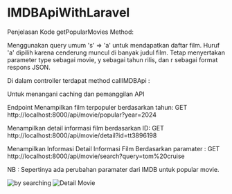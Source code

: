 # IMDBApiWithLaravel
Penjelasan Kode
getPopularMovies Method:

Menggunakan query umum 's' => 'a' untuk mendapatkan daftar film. Huruf 'a' dipilih karena cenderung muncul di banyak judul film.
Tetap menyertakan parameter type sebagai movie, y sebagai tahun rilis, dan r sebagai format respons JSON.

Di dalam controller terdapat method callIMDBApi :

Untuk menangani caching dan pemanggilan API

Endpoint
Menampilkan film terpopuler berdasarkan tahun:
GET http://localhost:8000/api/movie/popular?year=2024

Menampilkan detail informasi film berdasarkan ID:
GET
http://localhost:8000/api/movie/detail?id=tt3896198

Menampilkan Informasi Detail Informasi Film Berdasarkan paramater :
GET
http://localhost:8000/api/movie/search?query=tom%20cruise

NB : Sepertinya ada perubahan paramater dari IMDB untuk popular movie.






![by searching](https://github.com/ariodotpermadi/IMDBApiWithLaravel/assets/48463485/5499d594-8cf7-424a-818b-d364e9d71d3b)
![Detail Movie](https://github.com/ariodotpermadi/IMDBApiWithLaravel/assets/48463485/7db63cc4-5778-4b07-a45d-0e2e426d82c4)


